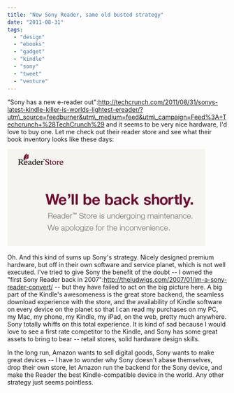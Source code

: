 ```yaml
---
title: "New Sony Reader, same old busted strategy"
date: "2011-08-31"
tags: 
  - "design"
  - "ebooks"
  - "gadget"
  - "kindle"
  - "sony"
  - "tweet"
  - "venture"
---
```


"Sony has a new e-reader out":http://techcrunch.com/2011/08/31/sonys-latest-kindle-killer-is-worlds-lightest-ereader/?utm\_source=feedburner&utm\_medium=feed&utm\_campaign=Feed%3A+Techcrunch+%28TechCrunch%29 and it seems to be very nice hardware, I'd love to buy one. Let me check out their reader store and see what their book inventory looks like these days:

[![](images/reader.jpg "reader")](http://theludwigs.com/wp-content/uploads/2011/08/reader.jpg)

Oh. And this kind of sums up Sony's strategy. Nicely designed premium hardware, but off in their own software and service planet, which is not well executed. I've tried to give Sony the benefit of the doubt -- I owned the "first Sony Reader back in 2007":http://theludwigs.com/2007/01/im-a-sony-reader-convert/ -- but they have failed to act on the big picture here. A big part of the Kindle's awesomeness is the great store backend, the seamless download experience with the store, and the availability of Kindle software on every device on the planet so that I can read my purchases on my PC, my Mac, my phone, my Kindle, my iPad, on the web, pretty much anywhere. Sony totally whiffs on this total experience. It is kind of sad because I would love to see a first rate competitor to the Kindle, and Sony has some great assets to bring to bear -- retail stores, solid hardware design skills.

In the long run, Amazon wants to sell digital goods, Sony wants to make great devices -- I have to wonder why Sony doesn't abase themselves, drop their own store, let Amazon run the backend for the Sony device, and make the Reader the best Kindle-compatible device in the world. Any other strategy just seems pointless.
